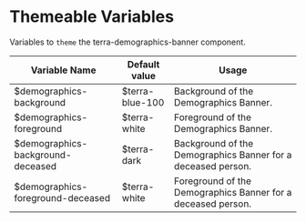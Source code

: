 # Themeable Variables

Variables to `theme` the terra-demographics-banner component.

| Variable Name                       | Default value   | Usage                                                        |
|-------------------------------------|-----------------|--------------------------------------------------------------|
| $demographics-background            | $terra-blue-100 | Background of the Demographics Banner.                       |
| $demographics-foreground            | $terra-white    | Foreground of the Demographics Banner.                       |
| $demographics-background-deceased   | $terra-dark     | Background of the Demographics Banner for a deceased person. |
| $demographics-foreground-deceased   | $terra-white    | Foreground of the Demographics Banner for a deceased person. |
